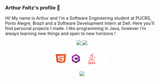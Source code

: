### Arthur Foltz's profile 👋

Hi! My name is Arthur and I'm a Software Engineering student at PUCRS, Porto Alegre, Brazil and a Software Development Intern at Dell. Here you'll find personal projects I made. I like programming in Java, however i'm always learning new things and open to new horizons !

<div align="center">
  <a href="https://github.com/ArthurFoltz">
    <img height="150em" src="https://github-readme-stats.vercel.app/api?username=ArthurFoltz&count_private=true&include_all_commits=true&show_icons=true&theme=radical&hide_border=false&show_owner=true"/>
    <img height="150em" src="https://github-readme-stats.vercel.app/api/top-langs/?username=ArthurFoltz&theme=radical&hide=html,css&hide_border=false&&layout=compact"/>
  </a>
</div>

<div align="center" valign="top"><br>
  <img align="center" alt="HTML" height="30" width="40" src="https://raw.githubusercontent.com/devicons/devicon/master/icons/html5/html5-original.svg">
  <img align="center" alt="C#" height="50" width="50" src="/photos/Csharp_Logo.png">
  <img align="center" alt="Java" height="40" width="46" src="/photos/java_plain_wordmark_logo_icon_146457.png">
  <img align="center" alt="github" height="30" width="30" src="/photos/github_logo_icon_147285.png">
</div><br>

<div align="center">
  <a href="https://www.linkedin.com/in/arthur-mariano/" target="_blank"><img src="https://img.shields.io/badge/-LinkedIn-%230077B5?style=for-the-badge&logo=linkedin&logoColor=white" target="_blank"></a> 
</div>
